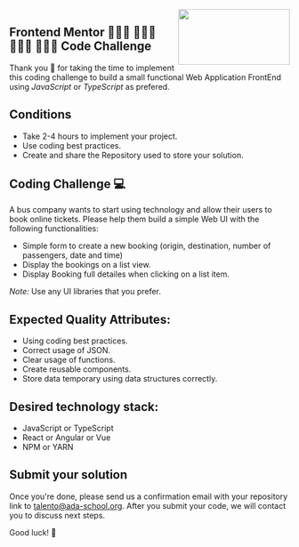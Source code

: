 <img align="right" width="200" height="100" src="https://ada-school.org/wp-content/uploads/2022/02/ada-school-logo.svg">

## Frontend Mentor 👩🏻‍💻 👨🏾‍💻 👨🏻‍💻 👩🏽‍💻 Code Challenge

Thank you 🙏 for taking the time to implement this coding challenge to build a small functional Web Application FrontEnd using *JavaScript* or *TypeScript* as prefered.

## Conditions

* Take 2-4 hours to implement your project.
* Use coding best practices.
* Create and share the Repository used to store your solution.


## Coding Challenge  💻 

A bus company wants to start using technology and allow their users to book online tickets. Please help them build a simple Web UI with the following functionalities:
* Simple form to create a new booking (origin, destination, number of passengers, date and time)
* Display the bookings on a list view.
* Display Booking full detailes when clicking on a list item.

*Note:* Use any UI libraries that you prefer.  

## Expected Quality Attributes:
* Using coding best practices.
* Correct usage of JSON.
* Clear usage of functions.
* Create reusable components.
* Store data temporary using data structures correctly.

## Desired technology stack:
* JavaScript or TypeScript
* React or Angular or Vue
* NPM or YARN

## Submit your solution

Once you're done, please send us a confirmation email with your repository link to [talento@ada-school.org](mailto:talento@ada-school.org). After you submit your code, we will contact you to discuss next steps. 

Good luck! 💪
